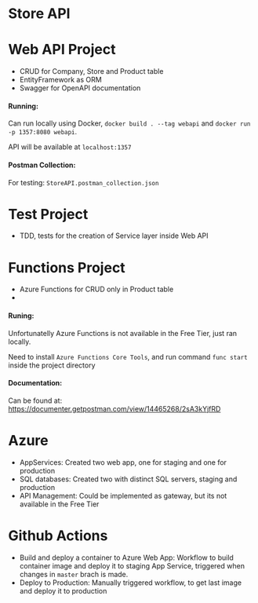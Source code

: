 # Store API

# Web API Project

 - CRUD for Company, Store and Product table
 - EntityFramework as ORM
 - Swagger for OpenAPI documentation
 
#### Running:
 Can run locally using Docker, ```docker build . --tag webapi``` and ```docker run -p 1357:8080 webapi```.
 
 API will be available at ```localhost:1357```

#### Postman Collection:
  For testing: ```StoreAPI.postman_collection.json```
 
# Test Project
 - TDD, tests for the creation of Service layer inside Web API

# Functions Project
- Azure Functions for CRUD only in Product table
- 
#### Runing:
Unfortunatelly Azure Functions is not available in the Free Tier, just ran locally.

Need to install ```Azure Functions Core Tools```, and run command ```func start``` inside the project directory

#### Documentation:
Can be found at: https://documenter.getpostman.com/view/14465268/2sA3kYjfRD

# Azure

 - AppServices: Created two web app, one for staging and one for production
 - SQL databases: Created two with distinct SQL servers, staging and production
 - API Management: Could be implemented as gateway, but its not available in the Free Tier

# Github Actions

- Build and deploy a container to Azure Web App: Workflow to build container image and deploy it to staging App Service, triggered when changes in ```master``` brach is made.
- Deploy to Production: Manually triggered workflow, to get last image and deploy it to production
